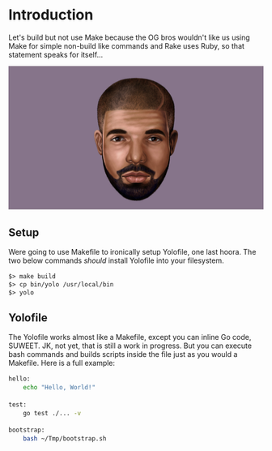# Introduction

Let's build but not use Make because the OG bros wouldn't like us using Make for simple non-build like commands and Rake uses Ruby, so that statement speaks for itself...

![cardinal](yolo.jpg)

## Setup
Were going to use Makefile to ironically setup Yolofile, one last hoora. The two below commands *should* install Yolofile into your filesystem.

	$> make build
	$> cp bin/yolo /usr/local/bin
	$> yolo
	
## Yolofile
The Yolofile works almost like a Makefile, except you can inline Go code, SUWEET. JK, not yet, that is still a work in progress. But you can execute bash commands and builds scripts inside the file just as you would a Makefile. Here is a full example:

```bash
hello:
	echo "Hello, World!"

test:
	go test ./... -v

bootstrap:
	bash ~/Tmp/bootstrap.sh
```